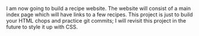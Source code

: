 I am now going to build a recipe website.
The website will consist of a main index page which will have links to a few recipes.
This project is just to build your HTML chops and practice git commits; I will revisit this project in the future to style it up with CSS.
